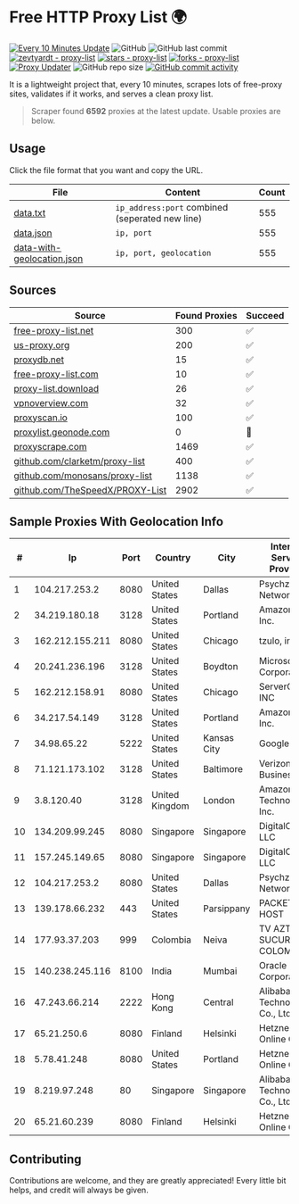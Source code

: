 
# Free HTTP Proxy List 🌍

[![Every 10 Minutes Update](https://github.com/mertguvencli/http-proxy-list/actions/workflows/main.yml/badge.svg?branch=main)](https://github.com/mertguvencli/http-proxy-list/actions/workflows/main.yml)
![GitHub](https://img.shields.io/github/license/mertguvencli/http-proxy-list)
![GitHub last commit](https://img.shields.io/github/last-commit/mertguvencli/http-proxy-list)
[![zevtyardt - proxy-list](https://img.shields.io/static/v1?label=zevtyardt&message=proxy-list&color=blue&logo=github)](https://github.com/zevtyardt/proxy-list "Go to GitHub repo")
[![stars - proxy-list](https://img.shields.io/github/stars/zevtyardt/proxy-list?style=social)](https://github.com/zevtyardt/proxy-list)
[![forks - proxy-list](https://img.shields.io/github/forks/zevtyardt/proxy-list?style=social)](https://github.com/zevtyardt/proxy-list)
[![Proxy Updater](https://github.com/zevtyardt/proxy-list/workflows/Proxy%20Updater/badge.svg)](https://github.com/zevtyardt/proxy-list/actions?query=workflow:"Proxy+Updater")
![GitHub repo size](https://img.shields.io/github/repo-size/zevtyardt/proxy-list)
[![GitHub commit activity](https://img.shields.io/github/commit-activity/m/zevtyardt/proxy-list?logo=commits)](https://github.com/zevtyardt/proxy-list/commits/main)

It is a lightweight project that, every 10 minutes, scrapes lots of free-proxy sites, validates if it works, and serves a clean proxy list.

> Scraper found **6592** proxies at the latest update. Usable proxies are below.

## Usage

Click the file format that you want and copy the URL.

|File|Content|Count|
|----|-------|-----|
|[data.txt](https://raw.githubusercontent.com/mertguvencli/http-proxy-list/main/proxy-list/data.txt)|`ip_address:port` combined (seperated new line)|555|
|[data.json](https://raw.githubusercontent.com/mertguvencli/http-proxy-list/main/proxy-list/data.json)|`ip, port`|555|
|[data-with-geolocation.json](https://raw.githubusercontent.com/mertguvencli/http-proxy-list/main/proxy-list/data-with-geolocation.json)|`ip, port, geolocation`|555|

## Sources

|Source|Found Proxies|Succeed|
|------|-------------|-------|
|[free-proxy-list.net](https://free-proxy-list.net)|300|✅|
|[us-proxy.org](https://www.us-proxy.org)|200|✅|
|[proxydb.net](http://proxydb.net)|15|✅|
|[free-proxy-list.com](https://free-proxy-list.com/?page=&port=&type%5B%5D=http&type%5B%5D=https&up_time=0&search=Search)|10|✅|
|[proxy-list.download](https://www.proxy-list.download/HTTP)|26|✅|
|[vpnoverview.com](https://vpnoverview.com/privacy/anonymous-browsing/free-proxy-servers)|32|✅|
|[proxyscan.io](https://www.proxyscan.io)|100|✅|
|[proxylist.geonode.com](https://proxylist.geonode.com/api/proxy-list?limit=300&page=1&sort_by=lastChecked&sort_type=desc&protocols=http,https)|0|🚫|
|[proxyscrape.com](https://api.proxyscrape.com/v2/?request=displayproxies&protocol=http&timeout=10000&country=all&ssl=all&anonymity=all)|1469|✅|
|[github.com/clarketm/proxy-list](https://raw.githubusercontent.com/clarketm/proxy-list/master/proxy-list-raw.txt)|400|✅|
|[github.com/monosans/proxy-list](https://raw.githubusercontent.com/monosans/proxy-list/main/proxies/http.txt)|1138|✅|
|[github.com/TheSpeedX/PROXY-List](https://raw.githubusercontent.com/TheSpeedX/PROXY-List/master/http.txt)|2902|✅|


## Sample Proxies With Geolocation Info

|#|Ip|Port|Country|City|Internet Service Provider|
|-|--|----|-------|----|-------------------------|
|1|104.217.253.2|8080|United States|Dallas|Psychz Networks|
|2|34.219.180.18|3128|United States|Portland|Amazon.com, Inc.|
|3|162.212.155.211|8080|United States|Chicago|tzulo, inc.|
|4|20.241.236.196|3128|United States|Boydton|Microsoft Corporation|
|5|162.212.158.91|8080|United States|Chicago|ServerCheap INC|
|6|34.217.54.149|3128|United States|Portland|Amazon.com, Inc.|
|7|34.98.65.22|5222|United States|Kansas City|Google LLC|
|8|71.121.173.102|3128|United States|Baltimore|Verizon Business|
|9|3.8.120.40|3128|United Kingdom|London|Amazon Technologies Inc.|
|10|134.209.99.245|8080|Singapore|Singapore|DigitalOcean, LLC|
|11|157.245.149.65|8080|Singapore|Singapore|DigitalOcean, LLC|
|12|104.217.253.2|8080|United States|Dallas|Psychz Networks|
|13|139.178.66.232|443|United States|Parsippany|PACKET-HOST|
|14|177.93.37.203|999|Colombia|Neiva|TV AZTECA SUCURSAL COLOMBIA|
|15|140.238.245.116|8100|India|Mumbai|Oracle Corporation|
|16|47.243.66.214|2222|Hong Kong|Central|Alibaba (US) Technology Co., Ltd.|
|17|65.21.250.6|8080|Finland|Helsinki|Hetzner Online GmbH|
|18|5.78.41.248|8080|United States|Portland|Hetzner Online GmbH|
|19|8.219.97.248|80|Singapore|Singapore|Alibaba (US) Technology Co., Ltd.|
|20|65.21.60.239|8080|Finland|Helsinki|Hetzner Online GmbH|



## Contributing

Contributions are welcome, and they are greatly appreciated! Every
little bit helps, and credit will always be given.

